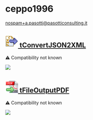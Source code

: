 # ceppo1996
  <nospam+a.pasotti@pasotticonsulting.it>

## <a href='./components/tConvertJSON2XML/readme.md'><img src='./components/tConvertJSON2XML/logo.jpg' width='40' height='40'> tConvertJSON2XML</a>
 :warning: Compatibility not known

<img src='./components/tConvertJSON2XML/sample.jpg'>

## <a href='./components/tFileOutputPDF/readme.md'><img src='./components/tFileOutputPDF/logo.jpg' width='40' height='40'> tFileOutputPDF</a>
 :warning: Compatibility not known

<img src='./components/tFileOutputPDF/sample.jpg'>

